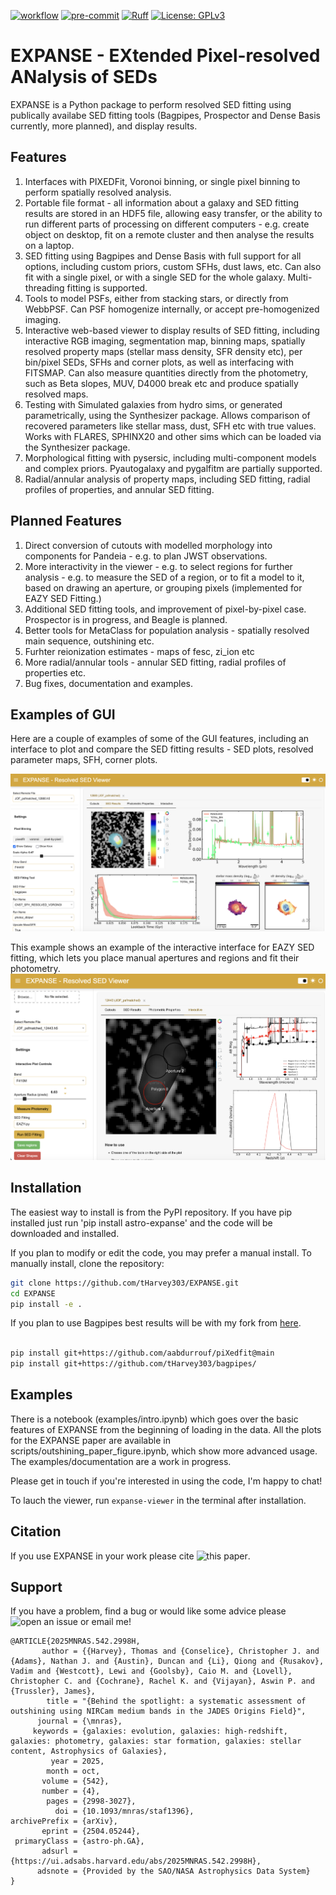 [![workflow](https://github.com/tharvey303/EXPANSE/actions/workflows/python-app.yml/badge.svg)](https://github.com/tharvey303/galfind/actions)
[![pre-commit](https://img.shields.io/badge/pre--commit-enabled-brightgreen?logo=pre-commit&logoColor=white)](https://github.com/pre-commit/pre-commit)
[![Ruff](https://img.shields.io/endpoint?url=https://raw.githubusercontent.com/astral-sh/ruff/main/assets/badge/v2.json)](https://github.com/astral-sh/ruff)
[![License: GPLv3](https://img.shields.io/badge/License-GPLv3-blue.svg)](https://www.gnu.org/licenses/gpl-3.0)

# EXPANSE - EXtended Pixel-resolved ANalysis of SEDs

EXPANSE is a Python package to perform resolved SED fitting using publically availabe SED fitting tools (Bagpipes, Prospector and Dense Basis currently, more planned), and display results. 

## Features

1. Interfaces with PIXEDFit, Voronoi binning, or single pixel binning to perform spatially resolved analysis.
2. Portable file format - all information about a galaxy and SED fitting results are stored in an HDF5 file, allowing easy transfer, or the ability to run different parts of processing on different computers - e.g. create object on desktop, fit on a remote cluster and then analyse the results on a laptop.
3. SED fitting using Bagpipes and Dense Basis with full support for all options, including custom priors, custom SFHs, dust laws, etc. Can also fit with a single pixel, or with a single SED for the whole galaxy. Multi-threading fitting is supported. 
4. Tools to model PSFs, either from stacking stars, or directly from WebbPSF. Can PSF homogenize internally, or accept pre-homogenized imaging.
5. Interactive web-based viewer to display results of SED fitting, including interactive RGB imaging, segmentation map, binning maps, spatially resolved property maps (stellar mass density, SFR density etc), per bin/pixel SEDs, SFHs and corner plots, as well as interfacing with FITSMAP. Can also measure quantities directly from the photometry, such as Beta slopes, MUV, D4000 break etc and produce spatially resolved maps.
6. Testing with Simulated galaxies from hydro sims, or generated parametrically, using the Synthesizer package. Allows comparison of recovered parameters like stellar mass, dust, SFH etc with true values. Works with FLARES, SPHINX20 and other sims which can be loaded via the Synthesizer package.
7. Morphological fitting with pysersic, including multi-component models and complex priors. Pyautogalaxy and pygalfitm are partially supported.
8. Radial/annular analysis of property maps, including SED fitting, radial profiles of properties, and annular SED fitting.

## Planned Features

1. Direct conversion of cutouts with modelled morphology into components for Pandeia - e.g. to plan JWST observations.
2. More interactivity in the viewer - e.g. to select regions for further analysis - e.g. to measure the SED of a region, or to fit a model to it, based on drawing an aperture, or grouping pixels (implemented for EAZY SED Fitting.)
3. Additional SED fitting tools, and improvement of pixel-by-pixel case. Prospector is in progress, and Beagle is planned.
4. Better tools for MetaClass for population analysis - spatially resolved main sequence, outshining etc.
5. Furhter reionization estimates - maps of fesc, zi_ion etc
6. More radial/annular tools - annular SED fitting, radial profiles of properties etc.
7. Bug fixes, documentation and examples.

## Examples of GUI

Here are a couple of examples of some of the GUI features, including an interface to plot and compare the SED fitting results - SED plots, resolved parameter maps, SFH, corner plots.

![GUI 1](https://github.com/tHarvey303/EXPANSE/blob/master/src/EXPANSE/gui/examples/EXPANSE_1.png)

This example shows an example of the interactive interface for EAZY SED fitting, which lets you place manual apertures and regions and fit their photometry. 
![GUI 2](https://github.com/tHarvey303/EXPANSE/blob/master/src/EXPANSE/gui/examples/EXPANSE_2.png)

## Installation

The easiest way to install is from the PyPI repository. If you have pip installed just run 'pip install astro-expanse' and the code will be downloaded and installed.

If you plan to modify or edit the code, you may prefer a manual install. To manually install, clone the repository:
```bash
git clone https://github.com/tHarvey303/EXPANSE.git
cd EXPANSE
pip install -e .
```

If you plan to use Bagpipes best results will be with my fork from [here](https://github.com/tHarvey303/bagpipes). 

```bash

pip install git+https://github.com/aabdurrouf/piXedfit@main
pip install git+https://github.com/tHarvey303/bagpipes/

```

## Examples

There is a notebook (examples/intro.ipynb) which goes over the basic features of EXPANSE from the beginning of loading in the data. All the plots for the EXPANSE paper are available in scripts/outshining_paper_figure.ipynb, which show more advanced usage. The examples/documentation are a work in progress.

Please get in touch if you're interested in using the code, I'm happy to chat!

To lauch the viewer, run `expanse-viewer` in the terminal after installation.

## Citation

If you use EXPANSE in your work please cite ![this paper](https://ui.adsabs.harvard.edu/abs/2025MNRAS.542.2998H/abstract).

## Support

If you have a problem, find a bug or would like some advice please ![open an issue](https://github.com/tHarvey303/EXPANSE/issues/new/choose) or email me!  

```
@ARTICLE{2025MNRAS.542.2998H,
       author = {{Harvey}, Thomas and {Conselice}, Christopher J. and {Adams}, Nathan J. and {Austin}, Duncan and {Li}, Qiong and {Rusakov}, Vadim and {Westcott}, Lewi and {Goolsby}, Caio M. and {Lovell}, Christopher C. and {Cochrane}, Rachel K. and {Vijayan}, Aswin P. and {Trussler}, James},
        title = "{Behind the spotlight: a systematic assessment of outshining using NIRCam medium bands in the JADES Origins Field}",
      journal = {\mnras},
     keywords = {galaxies: evolution, galaxies: high-redshift, galaxies: photometry, galaxies: star formation, galaxies: stellar content, Astrophysics of Galaxies},
         year = 2025,
        month = oct,
       volume = {542},
       number = {4},
        pages = {2998-3027},
          doi = {10.1093/mnras/staf1396},
archivePrefix = {arXiv},
       eprint = {2504.05244},
 primaryClass = {astro-ph.GA},
       adsurl = {https://ui.adsabs.harvard.edu/abs/2025MNRAS.542.2998H},
      adsnote = {Provided by the SAO/NASA Astrophysics Data System}
}

```
